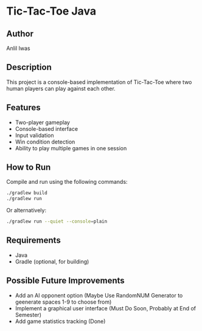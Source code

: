 # Tic-Tac-Toe Java



## Author
Anlil Iwas

## Description
This project is a console-based implementation of Tic-Tac-Toe where two human players can play against each other.

## Features
- Two-player gameplay
- Console-based interface
- Input validation
- Win condition detection
- Ability to play multiple games in one session


## How to Run
Compile and run using the following commands:

```bash
./gradlew build
./gradlew run
```

Or alternatively:

```bash
./gradlew run --quiet --console=plain
```


## Requirements
- Java 
- Gradle (optional, for building)



## Possible Future Improvements
- Add an AI opponent option (Maybe Use RandomNUM Generator to geenerate spaces 1-9 to choose from)
- Implement a graphical user interface (Must Do Soon, Probably at End of Semester)
- Add game statistics tracking (Done)

